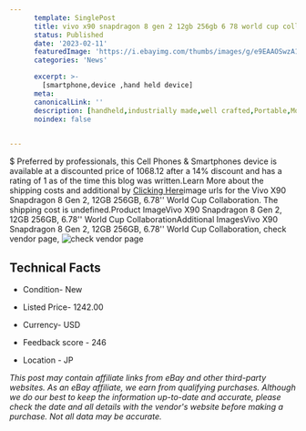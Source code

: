 ```yaml
---
      template: SinglePost
      title: vivo x90 snapdragon 8 gen 2 12gb 256gb 6 78 world cup collaboration
      status: Published
      date: '2023-02-11'
      featuredImage: 'https://i.ebayimg.com/thumbs/images/g/e9EAAOSwzA1j3Zf5/s-l225.jpg'
      categories: 'News'

      excerpt: >-
        [smartphone,device ,hand held device]
      meta:
      canonicalLink: ''
      description: [handheld,industrially made,well crafted,Portable,Mobile,Compact,Convenient,Lightweight,Maneuverable,Man-portable,Miniature,Carriable,Hand-held,Light,Holdable,Transportable,Mobile device,Pocket-sized,On-the-go,Wireless,Cordless,Compact size,Convenient size, smartphone,device ,hand held device]
      noindex: false

        
---
```

$
    Preferred by professionals, this Cell Phones & Smartphones device is available at a discounted price of 1068.12 after a 14% discount and has a rating of 1 as of the time this blog was written.Learn More about the shipping costs and additional by [Clicking Here](https://www.ebay.com/itm/134404469406?hash=item1f4b21729e%3Ag%3Ae9EAAOSwzA1j3Zf5&amdata=enc%3AAQAHAAAA4NKWbY2tcWKJOat68seASJS6uEWWTvdtBMzoGttlU2g16lqh0xIA1o0cUFX%2FhQLIc3u%2BjCfU7CsxD8Xa1vyzReOQY8RQQPOt%2B2XgJNOo7b4fS8FX891847f%2FYUHLwC4DSx2VZO8zvVfizQAfc1HtlOo2gF%2FYdThl83q4KqOzZKQQOwul2pd8ZJ8N71V4fTS8YAy9pJded87jISKUM83XSdmWR2h5bwRWWHXBpMUuOOa2Ydu4nvB1ltCrQkJvVBQLFh6lyJgMWUjErcrKfLF6o1QGNh9fwH3ePb4F8V%2F%2BlU9x&mkevt=1&mkcid=1&mkrid=711-53200-19255-0&campid=%253CePNCampaignId%253E&customid=%253CreferenceId%253E&toolid=10049)image urls for the Vivo X90 Snapdragon 8 Gen 2, 12GB 256GB, 6.78'' World Cup Collaboration. The shipping cost is undefined.Product ImageVivo X90 Snapdragon 8 Gen 2, 12GB 256GB, 6.78'' World Cup CollaborationAdditional ImagesVivo X90 Snapdragon 8 Gen 2, 12GB 256GB, 6.78'' World Cup Collaboration, check vendor page, ![check vendor page](https://origin-galleryplus.ebayimg.com/ws/web/134404469406_2_0_1/225x225.jpg,https://origin-galleryplus.ebayimg.com/ws/web/134404469406_3_0_1/225x225.jpg,https://origin-galleryplus.ebayimg.com/ws/web/134404469406_4_0_1/225x225.jpg,https://origin-galleryplus.ebayimg.com/ws/web/134404469406_5_0_1/225x225.jpg,https://origin-galleryplus.ebayimg.com/ws/web/134404469406_6_0_1/225x225.jpg)
    
    

 ## Technical Facts 



     
      

 - Condition- New 


      

 - Listed Price- 1242.00 


      

 - Currency- USD 


      

 - Feedback score - 246 


      

 - Location - JP 


      
      

 *_This post may contain affiliate links from eBay and other third-party websites. As an eBay affiliate, we earn from qualifying purchases. Although we do our best to keep the information up-to-date and accurate, please check the date and all details with the vendor's website before making a purchase. Not all data may be accurate._*



    
    
    
    
    